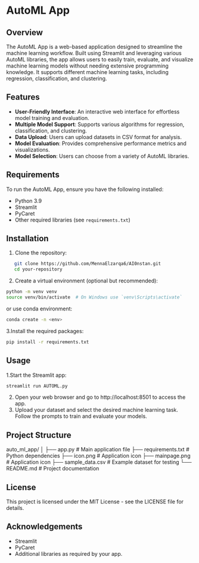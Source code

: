# AutoML App

## Overview

The AutoML App is a web-based application designed to streamline the machine learning workflow. Built using Streamlit and leveraging various AutoML libraries, the app allows users to easily train, evaluate, and visualize machine learning models without needing extensive programming knowledge. It supports different machine learning tasks, including regression, classification, and clustering.

## Features

- **User-Friendly Interface**: An interactive web interface for effortless model training and evaluation.
- **Multiple Model Support**: Supports various algorithms for regression, classification, and clustering.
- **Data Upload**: Users can upload datasets in CSV format for analysis.
- **Model Evaluation**: Provides comprehensive performance metrics and visualizations.
- **Model Selection**: Users can choose from a variety of AutoML libraries.

## Requirements

To run the AutoML App, ensure you have the following installed:

- Python 3.9
- Streamlit
- PyCaret
- Other required libraries (see `requirements.txt`)

## Installation

1. Clone the repository:
```bash
   git clone https://github.com/MennaElzarqa6/AI0nstan.git
   cd your-repository
```
2. Create a virtual environment (optional but recommended):
```bash
python -m venv venv
source venv/bin/activate  # On Windows use `venv\Scripts\activate`
```
or use conda environment:
```bash
conda create -n <env>
```

3.Install the required packages:
```bash
pip install -r requirements.txt
```
## Usage
1.Start the Streamlit app:
```bash
streamlit run AUTOML.py
```
2. Open your web browser and go to http://localhost:8501 to access the app.
3. Upload your dataset and select the desired machine learning task. Follow the prompts to train and evaluate your models.

## Project Structure
auto_ml_app/
│
├── app.py                   # Main application file
├── requirements.txt         # Python dependencies
├── icon.png                 # Application icon
├── mainpage.png             # Application icon
├── sample_data.csv          # Example dataset for testing
└── README.md                # Project documentation

## License
This project is licensed under the MIT License - see the LICENSE file for details.

## Acknowledgements
- Streamlit
- PyCaret
- Additional libraries as required by your app.


